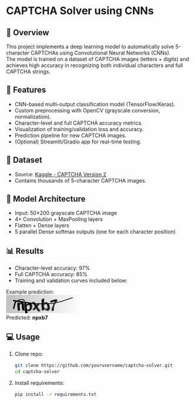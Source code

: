 # CAPTCHA Solver using CNNs

## 📌 Overview
This project implements a deep learning model to automatically solve 5-character CAPTCHAs using Convolutional Neural Networks (CNNs).  
The model is trained on a dataset of CAPTCHA images (letters + digits) and achieves high accuracy in recognizing both individual characters and full CAPTCHA strings.

## 🚀 Features
- CNN-based multi-output classification model (TensorFlow/Keras).
- Custom preprocessing with OpenCV (grayscale conversion, normalization).
- Character-level and full CAPTCHA accuracy metrics.
- Visualization of training/validation loss and accuracy.
- Prediction pipeline for new CAPTCHA images.
- (Optional) Streamlit/Gradio app for real-time testing.

## 📂 Dataset
- Source: [Kaggle - CAPTCHA Version 2](https://www.kaggle.com/fournierp/captcha-version-2-images)
- Contains thousands of 5-character CAPTCHA images.

## 🧠 Model Architecture
- Input: 50×200 grayscale CAPTCHA image
- 4× Convolution + MaxPooling layers
- Flatten + Dense layers
- 5 parallel Dense softmax outputs (one for each character position)

## 📊 Results
- Character-level accuracy: 97%  
- Full CAPTCHA accuracy: 85%  
- Training and validation curves included below:

Example prediction:<br>
![Sample CAPTCHA](samples/samples/npxb7.png)<br>
Predicted: **npxb7**

## 💻 Usage
1. Clone repo:
   ```bash
   git clone https://github.com/yourusername/captcha-solver.git
   cd captcha-solver
   ```
   
2. Install requirements:
   ```bash
   pip install -r requirements.txt
   ```
